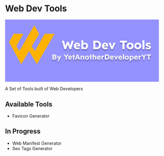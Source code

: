 # Web Dev Tools

<img src="./static/banner.png" align="center"/>

A Set of Tools built of Web Developers

## Available Tools

- Favicon Generator

## In Progress

- Web Manifest Generator
- Seo Tags Generator
